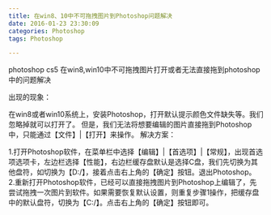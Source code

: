 ```yaml
---
title: 在win8、10中不可拖拽图片到Photoshop问题解决
date: 2016-01-23 23:30:09
categories: Photoshop
tags: Photoshop

---
```


photoshop cs5 在win8,win10中不可拖拽图片打开或者无法直接拖到photoshop中的问题解决

出现的现象：

在win8或者win10系统上，安装Photoshop，打开默认提示颜色文件缺失等。我们忽略掉就可以打开了。
但是，我们无法将想要编辑的图片直接拖到Photoshop中，只能通过【文件】|【打开】来操作。
解决方案：

1.打开Photoshop软件，在菜单栏中选择【编辑】|【首选项】|【常规】，出现首选项选项卡，左边栏选择【性能】，右边栏缓存盘默认是选择C盘，我们先切换为其他盘符，如切换为【D:/】，接着点击右上角的【确定】按钮。退出Photoshop。
2.重新打开Photoshop软件，已经可以直接拖拽图片到Photoshop上编辑了，先尝试拖拽一次图片到软件。如果需要恢复默认设置，则重复步骤1操作，把缓存盘中的默认盘符，切换为【C:/】。点击右上角的【确定】按钮即可。

